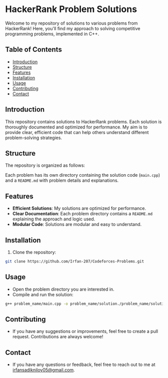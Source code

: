 # HackerRank Problem Solutions

Welcome to my repository of solutions to various problems from HackerRank! Here, you'll find my approach to solving competitive programming problems, implemented in C++.

## Table of Contents
- [Introduction](#introduction)
- [Structure](#structure)
- [Features](#features)
- [Installation](#installation)
- [Usage](#usage)
- [Contributing](#contributing)
- [Contact](#contact)

## Introduction
This repository contains solutions to HackerRank problems. Each solution is thoroughly documented and optimized for performance. My aim is to provide clear, efficient code that can help others understand different problem-solving strategies.

## Structure
The repository is organized as follows:

Each problem has its own directory containing the solution code (`main.cpp`) and a `README.md` with problem details and explanations.

## Features
- **Efficient Solutions**: My solutions are optimized for performance.
- **Clear Documentation**: Each problem directory contains a `README.md` explaining the approach and logic used.
- **Modular Code**: Solutions are modular and easy to understand.

## Installation
1. Clone the repository:
```sh
git clone https://github.com/Irfan-207/Codeforces-Problems.git
```
## Usage
- Open the problem directory you are interested in.
- Compile and run the solution:
```sh
g++ problem_name/main.cpp -o problem_name/solution./problem_name/solution
```

## Contributing
- If you have any suggestions or improvements, feel free to create a pull request. Contributions are always welcome!

## Contact
- If you have any questions or feedback, feel free to reach out to me at irfansadikniloy05@gmail.com.
